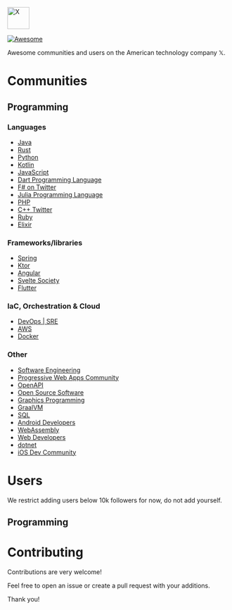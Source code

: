 [<img src="https://seeklogo.com//images/T/twitter-x-logo-577BCAE525-seeklogo.com.png?v=638264860160000000" width="50" alt="X">](https://github.com/mjovanc/awesome-x)

[![Awesome](https://awesome.re/badge.svg)](https://awesome.re)

Awesome communities and users on the American technology company 𝕏.

# Communities

## Programming

### Languages

- [Java](https://twitter.com/i/communities/1722164793946063184)
- [Rust](https://twitter.com/i/communities/1472230399355072517)
- [Python](https://twitter.com/i/communities/1508750875442954242)
- [Kotlin](https://twitter.com/i/communities/1494696949156663299)
- [JavaScript](https://twitter.com/i/communities/1456228270446288906)
- [Dart Programming Language](https://twitter.com/i/communities/1518342418583932928)
- [F# on Twitter](https://twitter.com/i/communities/1493280005589196801)
- [Julia Programming Language](https://twitter.com/i/communities/1441046367514755082)
- [PHP](https://twitter.com/i/communities/1493441201487298561)
- [C++ Twitter](https://twitter.com/i/communities/1508588673310277633)
- [Ruby](https://twitter.com/i/communities/1497828731548844034)
- [Elixir](https://twitter.com/i/communities/1493287155942232066)

### Frameworks/libraries

- [Spring](https://twitter.com/i/communities/1723341874654527566)
- [Ktor](https://twitter.com/i/communities/1711743225113760088)
- [Angular](https://twitter.com/i/communities/1494742255952928778)
- [Svelte Society](https://twitter.com/i/communities/1495081313933860864)
- [Flutter](https://twitter.com/i/communities/1472249315724771329)

### IaC, Orchestration & Cloud

- [DevOps | SRE](https://twitter.com/i/communities/1523681883384549376)
- [AWS](https://twitter.com/i/communities/1471503983839567878)
- [Docker](https://twitter.com/i/communities/1590108802963365889)

### Other

- [Software Engineering](https://twitter.com/i/communities/1699807431709041070)
- [Progressive Web Apps Community](https://twitter.com/i/communities/1457807184436334608)
- [OpenAPI](https://twitter.com/i/communities/1482061816792371200)
- [Open Source Software](https://twitter.com/i/communities/1498424846052638726)
- [Graphics Programming](https://twitter.com/i/communities/1500963350825472000)
- [GraalVM](https://twitter.com/i/communities/1501258973588209674)
- [SQL](https://twitter.com/i/communities/1493646525494439937)
- [Android Developers](https://twitter.com/i/communities/1483910856257818626)
- [WebAssembly](https://twitter.com/i/communities/1497545442023944192)
- [Web Developers](https://twitter.com/i/communities/1488952693443997701)
- [dotnet](https://twitter.com/i/communities/1488624124817666051)
- [iOS Dev Community](https://twitter.com/i/communities/1508884825905770496)
  
# Users

We restrict adding users below 10k followers for now, do not add yourself. 

## Programming

# Contributing

Contributions are very welcome!

Feel free to open an issue or create a pull request with your additions.

Thank you!